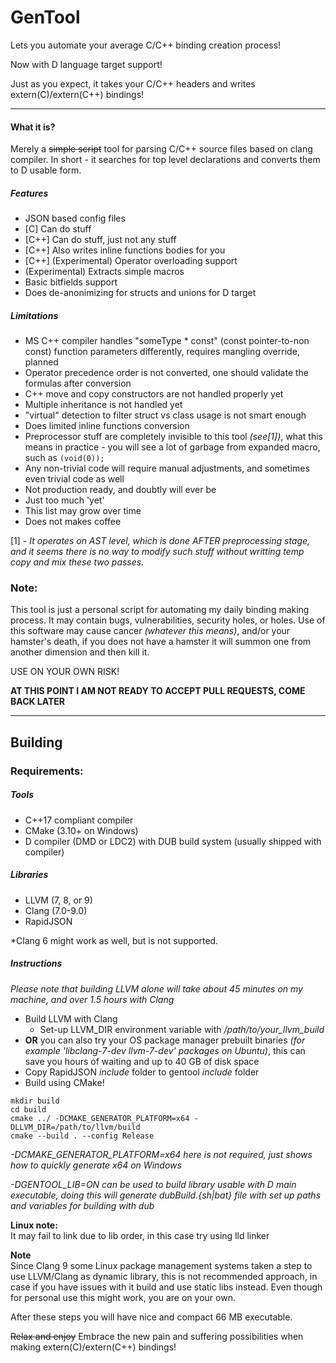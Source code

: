 # GenTool 
Lets you automate your average C/C++ binding creation process!

Now with D language target support!

Just as you expect, it takes your C/C++ headers and writes extern(C)/extern(C++) bindings!

---
#### What it is?
Merely a ~~simple script~~ tool for parsing C/C++ source files based on clang compiler. In short - it searches for top level declarations and converts them to D usable form.

##### Features
* JSON based config files
* [C] Can do stuff
* [C++] Can do stuff, just not any stuff
* [C++] Also writes inline functions bodies for you
* [C++] (Experimental) Operator overloading support
* (Experimental) Extracts simple macros
* Basic bitfields support
* Does de-anonimizing for structs and unions for D target

##### Limitations
* MS C++ compiler handles "someType * const" (const pointer-to-non const) function parameters differently, requires mangling override, planned
* Operator precedence order is not converted, one should validate the formulas after conversion
* C++ move and copy constructors are not handled properly yet
* Multiple inheritance is not handled yet
* "virtual" detection to filter struct vs class usage is not smart enough
* Does limited inline functions conversion
* Preprocessor stuff are completely invisible to this tool *(see[1])*, what this means in practice - you will see a lot of garbage from expanded macro, such as ```(void(0));```
* Any non-trivial code will require manual adjustments, and sometimes even trivial code as well
* Not production ready, and doubtly will ever be
* Just too much 'yet'
* This list may grow over time
* Does not makes coffee

[1] - *It operates on AST level, which is done AFTER preprocessing stage, and it seems there is no way to modify such stuff without writting temp copy and mix these two passes.*

### **Note:**
This tool is just a personal script for automating my daily binding making process. It may contain bugs, vulnerabilities, security holes, or holes. Use of this software may cause cancer *(whatever this means)*, and/or your hamster's death, if you does not have a hamster it will summon one from another dimension and then kill it. 

USE ON YOUR OWN RISK!

**AT THIS POINT I AM NOT READY TO ACCEPT PULL REQUESTS, COME BACK LATER**

---
    
## Building
### Requirements:
##### Tools
* C++17 compliant compiler
* CMake (3.10+ on Windows)
* D compiler (DMD or LDC2) with DUB build system (usually shipped with compiler)
##### Libraries
* LLVM (7, 8, or 9)
* Clang (7.0-9.0)
* RapidJSON

*Clang 6 might work as well, but is not supported.

##### Instructions
*Please note that building LLVM alone will take about 45 minutes on my machine, and over 1.5 hours with Clang*
* Build LLVM with Clang
    * Set-up LLVM_DIR environment variable with _/path/to/your_llvm_build_
* **OR** you can also try your OS package manager prebuilt binaries *(for example 'libclang-7-dev llvm-7-dev' packages on Ubuntu)*, this can save you hours of waiting and up to 40 GB of disk space
* Copy RapidJSON *include* folder to gentool *include* folder
* Build using CMake!
```
mkdir build
cd build
cmake ../ -DCMAKE_GENERATOR_PLATFORM=x64 -DLLVM_DIR=/path/to/llvm/build
cmake --build . --config Release
```
*-DCMAKE_GENERATOR_PLATFORM=x64 here is not required, just shows how to quickly generate x64 on Windows*

*-DGENTOOL_LIB=ON can be used to build library usable with D main executable, doing this will generate dubBuild.{sh|bat} file with set up paths and variables for building with dub*

**Linux note:**  
    It may fail to link due to lib order, in this case try using lld linker

**Note**  
    Since Clang 9 some Linux package management systems taken a step to use LLVM/Clang as dynamic library, this is not recommended approach, in case if you have issues with it build and use static libs instead. Even though for personal use this might work, you are on your own.

After these steps you will have nice and compact 66 MB executable.

~~Relax and enjoy~~ Embrace the new pain and suffering possibilities when making extern(C)/extern(C++) bindings!
